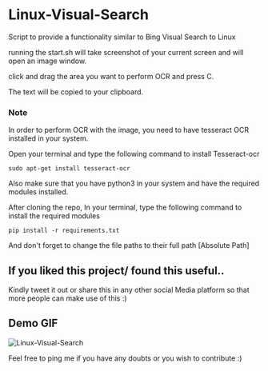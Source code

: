 # Linux-Visual-Search
Script to provide a functionality similar to Bing Visual Search to Linux

running the start.sh will take screenshot of your current screen and will open an image window.

click and drag the area you want to perform OCR and press C.

The text will be copied to your clipboard.

### Note

In order to perform OCR with the image, you need to have tesseract OCR installed in your system.

Open your terminal and type the following command to install Tesseract-ocr

```
sudo apt-get install tesseract-ocr
```

Also make sure that you have python3 in your system and have the required modules installed. 

After cloning the repo, In your terminal, type the following command to install the required modules

```
pip install -r requirements.txt
```

And don't forget to change the file paths to their full path [Absolute Path]

## If you liked this project/ found this useful..

Kindly tweet it out or share this in any other social Media platform so that more people can make use of this :)

## Demo GIF

![Linux-Visual-Search](https://user-images.githubusercontent.com/74530357/120639861-73f90880-c48f-11eb-8a3d-398eba5303c3.gif)


Feel free to ping me if you have any doubts or you wish to contribute :)
